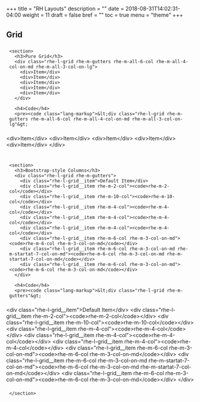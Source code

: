 +++
title = "RH Layouts"
description = ""
date = 2018-08-31T14:02:31-04:00
weight = 11
draft = false
bref = ""
toc = true
menu = "theme"
+++

<link rel="stylesheet" type="text/css" href="//overpass-30e2.kxcdn.com/overpass.css">
<link rel="stylesheet" type="text/css" href="../rhe-layouts.css">
<link rel="stylesheet" type="text/css" href="https://cdnjs.cloudflare.com/ajax/libs/prism/1.14.0/themes/prism.min.css">
<link rel="stylesheet" type="text/css" href="../../cp-themeset/cp-themeset.css">

<style>
main {
  padding: 32px;
  background: #e7e7e7;
}

header h1 {
  margin-top: 0;
}

section {
  margin: 32px 0;
}

section section {
  padding: 32px;
  background: #fff;
  box-shadow: 0 1px 3px rgba(0,0,0,.2);
}

section section > h3 {
  margin-top: 0;
}

section section > h4 {
  margin-top: 32px;
}

pre {
  padding: 8px;
  /* border: 1px solid #dedede; */
}

.rhe-l-grid > * {
  background: #e0d7ee;
  padding: 8px;
}

:not(pre)>code[class*=language-], pre[class*=language-] {
  background: #f2f2f2;
}
</style>

<article>
  <section>
    <h2>Grid</h2>

    <section>
      <h3>Pure Grid</h3>
      <div class="rhe-l-grid rhe-m-gutters rhe-m-all-6-col rhe-m-all-4-col-on-md rhe-m-all-3-col-on-lg">
        <div>Item</div>
        <div>Item</div>
        <div>Item</div>
        <div>Item</div>
        <div>Item</div>
      </div>

      <h4>Code</h4>
      <pre><code class="lang-markup">&lt;div class="rhe-l-grid rhe-m-gutters rhe-m-all-6-col rhe-m-all-4-col-on-md rhe-m-all-3-col-on-lg"&gt;
&lt;div&gt;Item&lt;/div&gt;
&lt;div&gt;Item&lt;/div&gt;
&lt;div&gt;Item&lt;/div&gt;
&lt;div&gt;Item&lt;/div&gt;
&lt;div&gt;Item&lt;/div&gt;
&lt;/div&gt;</code></pre>
    </section>

    <section>
      <h3>Bootstrap-style Columns</h3>
      <div class="rhe-l-grid rhe-m-gutters">
        <div class="rhe-l-grid__item">Default Item</div>
        <div class="rhe-l-grid__item rhe-m-2-col"><code>rhe-m-2-col</code></div>
        <div class="rhe-l-grid__item rhe-m-10-col"><code>rhe-m-10-col</code></div>
        <div class="rhe-l-grid__item rhe-m-4-col"><code>rhe-m-4-col</code></div>
        <div class="rhe-l-grid__item rhe-m-4-col"><code>rhe-m-4-col</code></div>
        <div class="rhe-l-grid__item rhe-m-4-col"><code>rhe-m-4-col</code></div>
        <div class="rhe-l-grid__item rhe-m-6-col rhe-m-3-col-on-md"><code>rhe-m-6-col rhe-m-3-col-on-md</code></div>
        <div class="rhe-l-grid__item rhe-m-6-col rhe-m-3-col-on-md rhe-m-startat-7-col-on-md"><code>rhe-m-6-col rhe-m-3-col-on-md rhe-m-startat-7-col-on-md</code></div>
        <div class="rhe-l-grid__item rhe-m-6-col rhe-m-3-col-on-md"><code>rhe-m-6-col rhe-m-3-col-on-md</code></div>
      </div>

      <h4>Code</h4>
      <pre><code class="lang-markup">&lt;div class="rhe-l-grid rhe-m-gutters"&gt;
&lt;div class="rhe-l-grid__item"&gt;Default Item&lt;/div&gt;
&lt;div class="rhe-l-grid__item rhe-m-2-col"&gt;&lt;code&gt;rhe-m-2-col&lt;/code&gt;&lt;/div&gt;
&lt;div class="rhe-l-grid__item rhe-m-10-col"&gt;&lt;code&gt;rhe-m-10-col&lt;/code&gt;&lt;/div&gt;
&lt;div class="rhe-l-grid__item rhe-m-4-col"&gt;&lt;code&gt;rhe-m-4-col&lt;/code&gt;&lt;/div&gt;
&lt;div class="rhe-l-grid__item rhe-m-4-col"&gt;&lt;code&gt;rhe-m-4-col&lt;/code&gt;&lt;/div&gt;
&lt;div class="rhe-l-grid__item rhe-m-4-col"&gt;&lt;code&gt;rhe-m-4-col&lt;/code&gt;&lt;/div&gt;
&lt;div class="rhe-l-grid__item rhe-m-6-col rhe-m-3-col-on-md"&gt;&lt;code&gt;rhe-m-6-col rhe-m-3-col-on-md&lt;/code&gt;&lt;/div&gt;
&lt;div class="rhe-l-grid__item rhe-m-6-col rhe-m-3-col-on-md rhe-m-startat-7-col-on-md"&gt;&lt;code&gt;rhe-m-6-col rhe-m-3-col-on-md rhe-m-startat-7-col-on-md&lt;/code&gt;&lt;/div&gt;
&lt;div class="rhe-l-grid__item rhe-m-6-col rhe-m-3-col-on-md"&gt;&lt;code&gt;rhe-m-6-col rhe-m-3-col-on-md&lt;/code&gt;&lt;/div&gt;
&lt;/div&gt;</code></pre>

    </section>

  </section>
</article>
